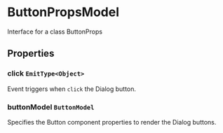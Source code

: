 # ButtonPropsModel

Interface for a class ButtonProps

## Properties

### click  `EmitType<Object>`

Event triggers when `click` the Dialog button.

### buttonModel `ButtonModel`

Specifies the Button component properties to render the Dialog buttons.
